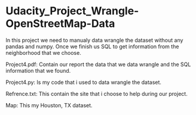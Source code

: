 # Udacity_Project_Wrangle-OpenStreetMap-Data

In this project we need to manualy data wrangle the dataset without any pandas and 
numpy. Once we finish us SQL to get information from the neighborhood that we choose.

Project4.pdf:
Contain our report the data that we data wrangle and the SQL information that we found.

Project4.py:
Is my code that i used to data wrangle the dataset. 

Refrence.txt:
This contain the site that i choose to help during our project.

Map:
This my Houston, TX dataset. 

